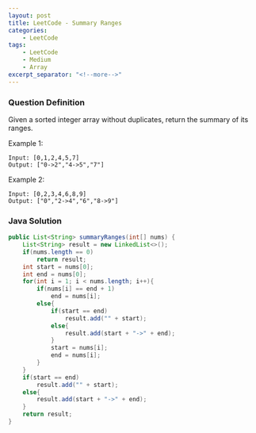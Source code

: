 ```yaml
---
layout: post
title: LeetCode - Summary Ranges
categories:
    - LeetCode
tags:
    - LeetCode
    - Medium
    - Array
excerpt_separator: "<!--more-->"
---
```


### Question Definition

Given a sorted integer array without duplicates, return the summary of its ranges.
<!--more-->

Example 1:
```
Input: [0,1,2,4,5,7]
Output: ["0->2","4->5","7"]
```
Example 2:
```
Input: [0,2,3,4,6,8,9]
Output: ["0","2->4","6","8->9"]
```

### Java Solution
```java
public List<String> summaryRanges(int[] nums) {
    List<String> result = new LinkedList<>();
    if(nums.length == 0)
        return result;
    int start = nums[0];
    int end = nums[0];
    for(int i = 1; i < nums.length; i++){
        if(nums[i] == end + 1)
            end = nums[i];
        else{
            if(start == end)
                result.add("" + start);
            else{
                result.add(start + "->" + end);
            }
            start = nums[i];
            end = nums[i];
        }
    }
    if(start == end)
        result.add("" + start);
    else{
        result.add(start + "->" + end);
    }
    return result;
}
```
